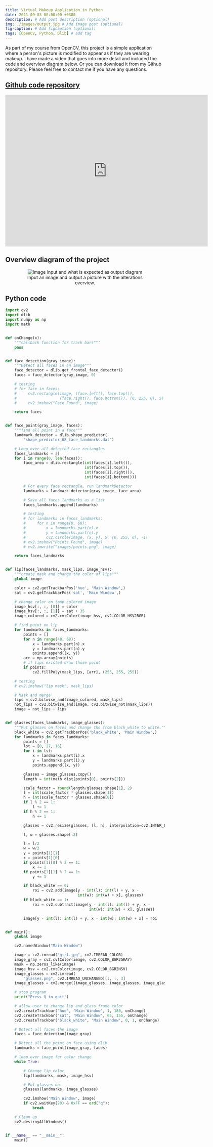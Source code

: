 ```yaml
---
title: Virtual Makeup Application in Python
date: 2021-09-03 00:00:00 +0300
description: # Add post description (optional)
img: ./images/output.jpg # Add image post (optional)
fig-caption: # Add figcaption (optional)
tags: [OpenCV, Python, Dlib] # add tag
---
```


As part of my course from OpenCV, this project is a simple application where a person's picture is modified to appear as if they are wearing makeup. I have made a video that goes into more detail and included the code and overview diagram below. Or you can download it from my Github repository. Please feel free to contact me if you have any questions.

## <a href="https://github.com/matthewaltenburg/virtual_makeup_opencv.git" target="_blank">Github code repository</a>

<p align="center">
<iframe
    style="align:center"
    width="640"
    height="480"
    src="https://www.youtube.com/embed/8UaSPjLkvZI"
    frameborder="0"
    allowfullscreen
>
</iframe>
</p>

## Overview diagram of the project

<figure style="text-align: center;">
  <img src="./images/lip.drawio.svg" alt="Image input and what is expected as output diagram">
  <figcaption>Input an image and output a picture with the alterations overview.</figcaption>
</figure>

## Python code

```py
import cv2
import dlib
import numpy as np
import math


def onChange(x):
    """callback function for track bars"""
    pass


def face_detection(gray_image):
    """Detect all faces in an image"""
    face_detector = dlib.get_frontal_face_detector()
    faces = face_detector(gray_image, 0)

    # testing
    # for face in faces:
    #     cv2.rectangle(image, (face.left(), face.top()),
    #                   (face.right(), face.bottom()), (0, 255, 0), 5)
    #     cv2.imshow("Face Found", image)

    return faces


def face_point(gray_image, faces):
    """find all point in a face"""
    landmark_detector = dlib.shape_predictor(
        "shape_predictor_68_face_landmarks.dat")

    # Loop over all detected face rectangles
    faces_landmarks = []
    for i in range(0, len(faces)):
        face_area = dlib.rectangle(int(faces[i].left()),
                                   int(faces[i].top()),
                                   int(faces[i].right()),
                                   int(faces[i].bottom()))

        # For every face rectangle, run landmarkDetector
        landmarks = landmark_detector(gray_image, face_area)

        # Save all faces landmarks as a list
        faces_landmarks.append(landmarks)

        # testing
        # for landmarks in faces_landmarks:
        #     for n in range(0, 68):
        #         x = landmarks.part(n).x
        #         y = landmarks.part(n).y
        #         cv2.circle(image, (x, y), 5, (0, 255, 0), -1)
        # cv2.imshow("Points Found", image)
        # cv2.imwrite("images/points.png", image)

    return faces_landmarks


def lip(faces_landmarks, mask_lips, image_hsv):
    """create mask and change the color of lips"""
    global image

    color = cv2.getTrackbarPos('hue', 'Main Window',)
    sat = cv2.getTrackbarPos('sat', 'Main Window',)

    # change color on temp colored image
    image_hsv[:, :, [0]] = color
    image_hsv[:, :, [1]] = sat + 35
    image_colored = cv2.cvtColor(image_hsv, cv2.COLOR_HSV2BGR)

    # find point on lip
    for landmarks in faces_landmarks:
        points = []
        for n in range(48, 68):
            x = landmarks.part(n).x
            y = landmarks.part(n).y
            points.append((x, y))
        arr = np.array(points)
        # if lips existed draw those point
        if points:
            cv2.fillPoly(mask_lips, [arr], (255, 255, 255))

    # testing
    # cv2.imshow("lip mask", mask_lips)

    # Mask and merge
    lips = cv2.bitwise_and(image_colored, mask_lips)
    not_lips = cv2.bitwise_and(image, cv2.bitwise_not(mask_lips))
    image = not_lips + lips


def glasses(faces_landmarks, image_glasses):
    """Put glasses on faces and change the from black_white to white."""
    black_white = cv2.getTrackbarPos('black_white', 'Main Window',)
    for landmarks in faces_landmarks:
        points = []
        lst = [0, 27, 16]
        for i in lst:
            x = landmarks.part(i).x
            y = landmarks.part(i).y
            points.append((x, y))

        glasses = image_glasses.copy()
        length = int(math.dist(points[0], points[2]))

        scale_factor = round(length/glasses.shape[1], 2)
        l = int(scale_factor * glasses.shape[1])
        h = int(scale_factor * glasses.shape[0])
        if l % 2 == 1:
            l += 1
        if h % 2 == 1:
            h += 1

        glasses = cv2.resize(glasses, (l, h), interpolation=cv2.INTER_LINEAR)

        l, w = glasses.shape[:2]

        l = l/2
        w = w/2
        y = points[1][1]
        x = points[1][0]
        if points[1][0] % 2 == 1:
            x += 1
        if points[1][1] % 2 == 1:
            y += 1

        if black_white == 0:
            roi = cv2.add(image[y - int(l): int(l) + y, x -
                                int(w): int(w) + x], glasses)
        if black_white == 1:
            roi = cv2.subtract(image[y - int(l): int(l) + y, x -
                                     int(w): int(w) + x], glasses)

        image[y - int(l): int(l) + y, x - int(w): int(w) + x] = roi


def main():
    global image

    cv2.namedWindow("Main Window")

    image = cv2.imread("girl.jpg", cv2.IMREAD_COLOR)
    image_gray = cv2.cvtColor(image, cv2.COLOR_BGR2GRAY)
    mask = np.zeros_like(image)
    image_hsv = cv2.cvtColor(image, cv2.COLOR_BGR2HSV)
    image_glasses = cv2.imread(
        "glasses.png", cv2.IMREAD_UNCHANGED)[:, :, 3]
    image_glasses = cv2.merge((image_glasses, image_glasses, image_glasses))

    # stop program
    print("Press Q to quit")

    # allow user to change lip and glass frame color
    cv2.createTrackbar("hue", 'Main Window', 1, 180, onChange)
    cv2.createTrackbar("sat", 'Main Window', 65, 155, onChange)
    cv2.createTrackbar("black_white", 'Main Window', 0, 1, onChange)

    # Detect all faces the image
    faces = face_detection(image_gray)

    # Detect all the point on face using dlib
    landmarks = face_point(image_gray, faces)

    # loop over image for color change
    while True:

        # Change lip color
        lip(landmarks, mask, image_hsv)

        # Put glasses on
        glasses(landmarks, image_glasses)

        cv2.imshow('Main Window', image)
        if cv2.waitKey(20) & 0xFF == ord("q"):
            break

    # Clean up
    cv2.destroyAllWindows()


if __name__ == "__main__":
    main()

```
